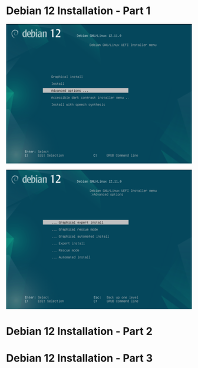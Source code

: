 

# Debian 12 Installation - Part 1

![image](images/debian-01.png)

![image](images/debian-02.png)

# Debian 12 Installation - Part 2


# Debian 12 Installation - Part 3



